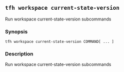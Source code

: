 ## `tfh workspace current-state-version`

Run workspace current-state-version subcommands

### Synopsis

    tfh workspace current-state-version COMMAND[ ... ]

### Description

Run workspace current-state-version subcommands

